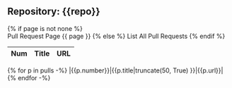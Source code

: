 ## Repository: {{repo}}

{% if page is not none %}   
Pull Request Page {{ page }}
{% else %}
List All Pull Requests
{% endif %}

| Num | Title | URL |
|-----|-------|-----|
{% for p in pulls -%}
|{{p.number}}|{{p.title|truncate(50, True) }}|{{p.url}}|
{% endfor -%}
